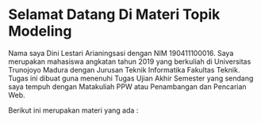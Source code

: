 # Selamat Datang Di Materi Topik Modeling

Nama saya Dini Lestari Arianingsasi dengan NIM 190411100016. Saya merupakan mahasiswa angkatan tahun 2019 yang berkuliah di Universitas Trunojoyo Madura dengan Jurusan Teknik Informatika Fakultas Teknik.
Tugas ini dibuat guna menenuhi Tugas Ujian Akhir Semester yang sendang saya tempuh dengan Matakuliah PPW atau Penambangan dan Pencarian Web.

Berikut ini merupakan materi yang ada :

```{tableofcontents}

```
